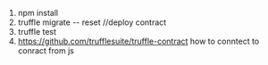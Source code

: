 1) npm install
2) truffle migrate -- reset //deploy contract
3) truffle test
4) https://github.com/trufflesuite/truffle-contract how to conntect to conract from js
